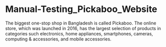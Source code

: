 # Manual-Testing_Pickaboo_Website
The biggest one-stop shop in Bangladesh is called Pickaboo. The online store, which was launched in 2016, has the largest selection of products in categories such electronics, home appliances, smartphones, cameras, computing &amp; accessories, and mobile accessories.
